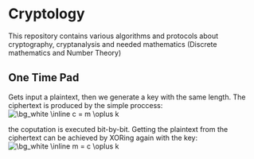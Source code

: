 # Cryptology
This repository contains various algorithms and protocols about cryptography, cryptanalysis and needed mathematics (Discrete mathematics and Number Theory)

## One Time Pad

Gets input a plaintext, then we generate a key with the same length. The ciphertext is produced by the simple proccess:
<img src="https://latex.codecogs.com/gif.image?\dpi{150}&space;\bg_white&space;\inline&space;c&space;=&space;m&space;\oplus&space;k" title="\bg_white \inline c = m \oplus k" />

the coputation is executed bit-by-bit. Getting the plaintext from the ciphertext can be achieved by XORing again with the key:
<img src="https://latex.codecogs.com/gif.image?\dpi{150}&space;\bg_white&space;\inline&space;m&space;=&space;c&space;\oplus&space;k" title="\bg_white \inline m = c \oplus k" />
